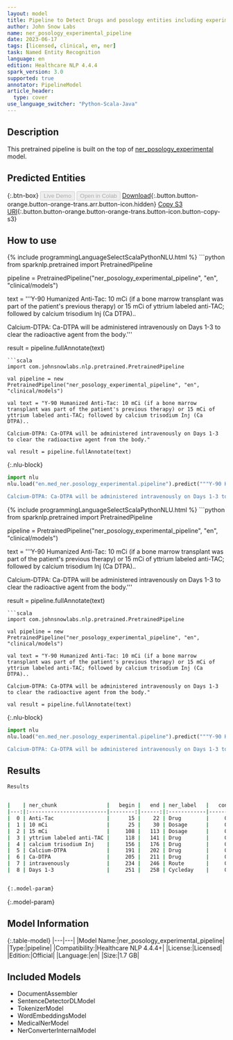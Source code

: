 ```yaml
---
layout: model
title: Pipeline to Detect Drugs and posology entities including experimental drugs and cycles (ner_posology_experimental)
author: John Snow Labs
name: ner_posology_experimental_pipeline
date: 2023-06-17
tags: [licensed, clinical, en, ner]
task: Named Entity Recognition
language: en
edition: Healthcare NLP 4.4.4
spark_version: 3.0
supported: true
annotator: PipelineModel
article_header:
  type: cover
use_language_switcher: "Python-Scala-Java"
---
```


## Description

This pretrained pipeline is built on the top of [ner_posology_experimental](https://nlp.johnsnowlabs.com/2021/09/01/ner_posology_experimental_en.html) model.

## Predicted Entities



{:.btn-box}
<button class="button button-orange" disabled>Live Demo</button>
<button class="button button-orange" disabled>Open in Colab</button>
[Download](https://s3.amazonaws.com/auxdata.johnsnowlabs.com/clinical/models/ner_posology_experimental_pipeline_en_4.4.4_3.0_1686987155818.zip){:.button.button-orange.button-orange-trans.arr.button-icon.hidden}
[Copy S3 URI](s3://auxdata.johnsnowlabs.com/clinical/models/ner_posology_experimental_pipeline_en_4.4.4_3.0_1686987155818.zip){:.button.button-orange.button-orange-trans.button-icon.button-copy-s3}

## How to use

<div class="tabs-box" markdown="1">
{% include programmingLanguageSelectScalaPythonNLU.html %}
```python
from sparknlp.pretrained import PretrainedPipeline

pipeline = PretrainedPipeline("ner_posology_experimental_pipeline", "en", "clinical/models")

text = '''Y-90 Humanized Anti-Tac: 10 mCi (if a bone marrow transplant was part of the patient's previous therapy) or 15 mCi of yttrium labeled anti-TAC; followed by calcium trisodium Inj (Ca DTPA)..

Calcium-DTPA: Ca-DTPA will be administered intravenously on Days 1-3 to clear the radioactive agent from the body.'''

result = pipeline.fullAnnotate(text)
```
```scala
import com.johnsnowlabs.nlp.pretrained.PretrainedPipeline

val pipeline = new PretrainedPipeline("ner_posology_experimental_pipeline", "en", "clinical/models")

val text = "Y-90 Humanized Anti-Tac: 10 mCi (if a bone marrow transplant was part of the patient's previous therapy) or 15 mCi of yttrium labeled anti-TAC; followed by calcium trisodium Inj (Ca DTPA)..

Calcium-DTPA: Ca-DTPA will be administered intravenously on Days 1-3 to clear the radioactive agent from the body."

val result = pipeline.fullAnnotate(text)
```


{:.nlu-block}
```python
import nlu
nlu.load("en.med_ner.posology_experimental.pipeline").predict("""Y-90 Humanized Anti-Tac: 10 mCi (if a bone marrow transplant was part of the patient's previous therapy) or 15 mCi of yttrium labeled anti-TAC; followed by calcium trisodium Inj (Ca DTPA)..

Calcium-DTPA: Ca-DTPA will be administered intravenously on Days 1-3 to clear the radioactive agent from the body.""")
```

</div>

<div class="tabs-box" markdown="1">
{% include programmingLanguageSelectScalaPythonNLU.html %}
```python
from sparknlp.pretrained import PretrainedPipeline

pipeline = PretrainedPipeline("ner_posology_experimental_pipeline", "en", "clinical/models")

text = '''Y-90 Humanized Anti-Tac: 10 mCi (if a bone marrow transplant was part of the patient's previous therapy) or 15 mCi of yttrium labeled anti-TAC; followed by calcium trisodium Inj (Ca DTPA)..

Calcium-DTPA: Ca-DTPA will be administered intravenously on Days 1-3 to clear the radioactive agent from the body.'''

result = pipeline.fullAnnotate(text)
```
```scala
import com.johnsnowlabs.nlp.pretrained.PretrainedPipeline

val pipeline = new PretrainedPipeline("ner_posology_experimental_pipeline", "en", "clinical/models")

val text = "Y-90 Humanized Anti-Tac: 10 mCi (if a bone marrow transplant was part of the patient's previous therapy) or 15 mCi of yttrium labeled anti-TAC; followed by calcium trisodium Inj (Ca DTPA)..

Calcium-DTPA: Ca-DTPA will be administered intravenously on Days 1-3 to clear the radioactive agent from the body."

val result = pipeline.fullAnnotate(text)
```

{:.nlu-block}
```python
import nlu
nlu.load("en.med_ner.posology_experimental.pipeline").predict("""Y-90 Humanized Anti-Tac: 10 mCi (if a bone marrow transplant was part of the patient's previous therapy) or 15 mCi of yttrium labeled anti-TAC; followed by calcium trisodium Inj (Ca DTPA)..

Calcium-DTPA: Ca-DTPA will be administered intravenously on Days 1-3 to clear the radioactive agent from the body.""")
```
</div>

## Results

```bash
Results


|    | ner_chunk                |   begin |   end | ner_label   |   confidence |
|---:|:-------------------------|--------:|------:|:------------|-------------:|
|  0 | Anti-Tac                 |      15 |    22 | Drug        |     0.8797   |
|  1 | 10 mCi                   |      25 |    30 | Dosage      |     0.5403   |
|  2 | 15 mCi                   |     108 |   113 | Dosage      |     0.6266   |
|  3 | yttrium labeled anti-TAC |     118 |   141 | Drug        |     0.9122   |
|  4 | calcium trisodium Inj    |     156 |   176 | Drug        |     0.397533 |
|  5 | Calcium-DTPA             |     191 |   202 | Drug        |     0.9794   |
|  6 | Ca-DTPA                  |     205 |   211 | Drug        |     0.9544   |
|  7 | intravenously            |     234 |   246 | Route       |     0.9518   |
|  8 | Days 1-3                 |     251 |   258 | Cycleday    |     0.83325  |


{:.model-param}
```

{:.model-param}
## Model Information

{:.table-model}
|---|---|
|Model Name:|ner_posology_experimental_pipeline|
|Type:|pipeline|
|Compatibility:|Healthcare NLP 4.4.4+|
|License:|Licensed|
|Edition:|Official|
|Language:|en|
|Size:|1.7 GB|

## Included Models

- DocumentAssembler
- SentenceDetectorDLModel
- TokenizerModel
- WordEmbeddingsModel
- MedicalNerModel
- NerConverterInternalModel
